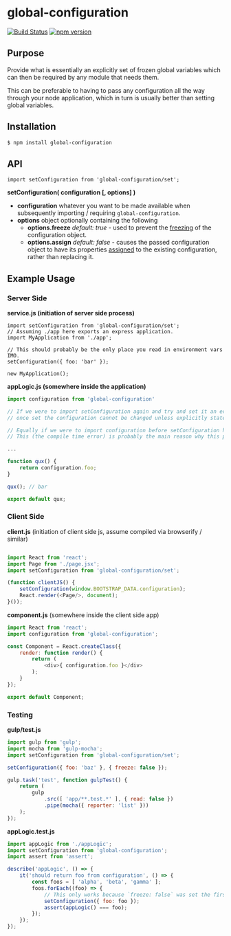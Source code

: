 # global-configuration

[![Build Status](https://travis-ci.org/Josh-a-e/global-configuration.svg?branch=master)](https://travis-ci.org/Josh-a-e/global-configuration)
[![npm version](https://badge.fury.io/js/global-configuration.svg)](http://badge.fury.io/js/global-configuration)

## Purpose

Provide what is essentially an explicitly set of frozen global variables which can then be required by any module that needs them.

This can be preferable to having to pass any configuration all the way through your node application, which in turn is usually better than setting global variables.

## Installation

```bash
$ npm install global-configuration
```

## API

```es6
import setConfiguration from 'global-configuration/set';
```

__setConfiguration( configuration [, options] )__

- __configuration__ whatever you want to be made available when subsequently importing / requiring `global-configuration`.
- __options__ object optionally containing the following
    - __options.freeze__ _default: true_ - used to prevent the [freezing](https://developer.mozilla.org/en-US/docs/Web/JavaScript/Reference/Global_Objects/Object/freeze) of the configuration object.
    - __options.assign__ _default: false_ - causes the passed configuration object to have its properties [assigned](https://developer.mozilla.org/en-US/docs/Web/JavaScript/Reference/Global_Objects/Object/assign) to the existing configuration, rather than replacing it.


## Example Usage

### Server Side

__service.js (initiation of server side process)__
```es6
import setConfiguration from 'global-configuration/set';
// Assuming ./app here exports an express application.
import MyApplication from './app';

// This should probably be the only place you read in environment vars IMO.
setConfiguration({ foo: 'bar' });

new MyApplication();
```

__appLogic.js (somewhere inside the application)__
````js
import configuration from 'global-configuration'

// If we were to import setConfiguration again and try and set it an error would be thrown:
// once set the configuration cannot be changed unless explicitly stated the first time it is called.

// Equally if we were to import configuration before setConfiguration had been called an error would get thrown at compile time.
// This (the compile time error) is probably the main reason why this package was written.

...

function qux() {
    return configuration.foo;
}

qux(); // bar

export default qux;
````

### Client Side

__client.js__ (initiation of client side js, assume compiled via browserify / similar)
````js

import React from 'react';
import Page from './page.jsx';
import setConfiguration from 'global-configuration/set';

(function clientJS() {
    setConfiguration(window.BOOTSTRAP_DATA.configuration);
    React.render(<Page/>, document);
}());
````

__component.js__ (somewhere inside the client side app)
````js
import React from 'react';
import configuration from 'global-configuration';

const Component = React.createClass({
    render: function render() {
        return (
            <div>{ configuration.foo }</div>
        );
    }
});

export default Component;
````

### Testing

__gulp/test.js__
````js
import gulp from 'gulp';
import mocha from 'gulp-mocha';
import setConfiguration from 'global-configuration/set';

setConfiguration({ foo: 'baz' }, { freeze: false });

gulp.task('test', function gulpTest() {
    return (
        gulp
            .src([ 'app/**.test.*' ], { read: false })
            .pipe(mocha({ reporter: 'list' }))
    );
});
````

__appLogic.test.js__
````js
import appLogic from './appLogic';
import setConfiguration from 'global-configuration';
import assert from 'assert';

describe('appLogic', () => {
    it('should return foo from configuration', () => {
        const foos = [ 'alpha', 'beta', 'gamma' ];
        foos.forEach((foo) => {
            // This only works because `freeze: false` was set the first time set was called (in gulp/test.js).
            setConfiguration({ foo: foo });
            assert(appLogic() === foo);
        });
    });
});
````
